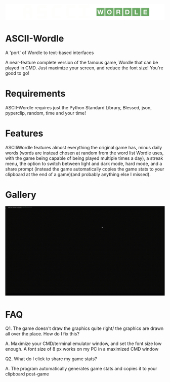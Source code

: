![logo](src/assets/projectLogo.png)

# ASCII-Wordle
A 'port' of Wordle to text-based interfaces

A near-feature complete version of the famous game, Wordle that can be played in CMD. Just maximize your screen, and reduce the font size! You're good to go!

# Requirements

ASCII-Wordle requires just the Python Standard Library, Blessed, json, pyperclip, random, time and your time!

# Features

ASCIIiWordle features almost everything the original game has, minus daily words (words are instead chosen at random from the word list Wordle uses, with the game being capable of being played multiple times a day), a streak menu, the option to switch between light and dark mode, hard mode, and a share prompt (instead the game automatically copies the game stats to your clipboard at the end of a game)(and probably anything else I missed).

# Gallery

![gameplay](gallery/gameplay.gif)

# FAQ

Q1. The game doesn't draw the graphics quite right/ the graphics are drawn all over the place. How do I fix this?

A. Maximize your CMD/terminal emulator window, and set the font size low enough. A font size of 8 px works on my PC in a maximized CMD window

Q2. What do I click to share my game stats?

A. The program automatically generates game stats and copies it to your clipboard post-game

